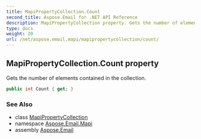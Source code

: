 ```yaml
---
title: MapiPropertyCollection.Count
second_title: Aspose.Email for .NET API Reference
description: MapiPropertyCollection property. Gets the number of elements contained in the collection
type: docs
weight: 20
url: /net/aspose.email.mapi/mapipropertycollection/count/
---
```

## MapiPropertyCollection.Count property

Gets the number of elements contained in the collection.

```csharp
public int Count { get; }
```

### See Also

* class [MapiPropertyCollection](../)
* namespace [Aspose.Email.Mapi](../../mapipropertycollection/)
* assembly [Aspose.Email](../../../)


